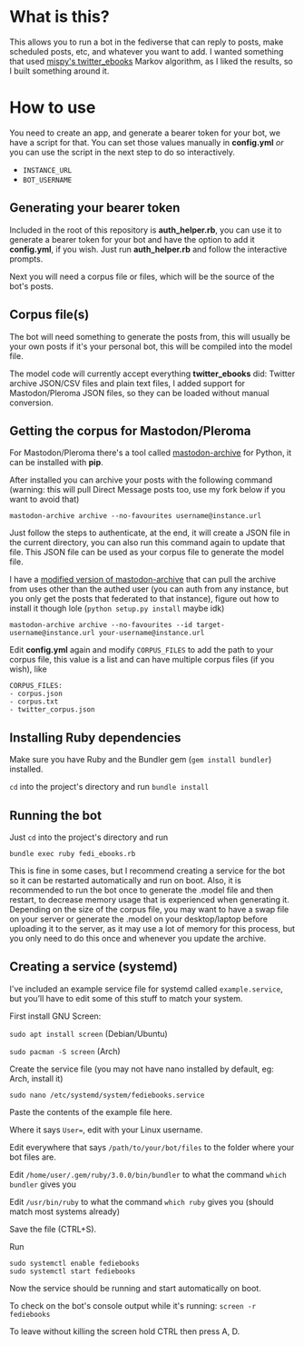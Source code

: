 # What is this?

This allows you to run a bot in the fediverse that can reply to posts, make scheduled posts, etc, and whatever you want to add.
I wanted something that used [mispy's twitter_ebooks](https://github.com/mispy/twitter_ebooks) Markov algorithm, as I liked the results, so I built something around it.


# How to use

You need to create an app, and generate a bearer token for your bot, we have a script for that. You can set those values manually in **config.yml** *or* you can use the script in the next step to do so interactively. 

* `INSTANCE_URL`
* `BOT_USERNAME`

## Generating your bearer token

Included in the root of this repository is **auth_helper.rb**, you can use it to generate a bearer token for your bot and have the option to add it **config.yml**, if you wish. Just run **auth_helper.rb** and follow the interactive prompts.

Next you will need a corpus file or files, which will be the source of the bot's posts.

## Corpus file(s)

The bot will need something to generate the posts from, this will usually be your own posts if it's your personal bot, this will be compiled into the model file.

The model code will currently accept everything **twitter_ebooks** did: Twitter archive JSON/CSV files and plain text files, I added support for Mastodon/Pleroma JSON files, so they can be loaded without manual conversion.

## Getting the corpus for Mastodon/Pleroma

For Mastodon/Pleroma there's a tool called [mastodon-archive](https://pypi.org/project/mastodon-archive/) for Python, it can be installed with **pip**.

After installed you can archive your posts with the following command (warning: this will pull Direct Message posts too, use my fork below if you want to avoid that)

`mastodon-archive archive --no-favourites username@instance.url`

Just follow the steps to authenticate, at the end, it will create a JSON file in the current directory, you can also run this command again to update that file. This JSON file can be used as your corpus file to generate the model file.

I have a [modified version of mastodon-archive](https://github.com/animeavi/mastodon-backup) that can pull the archive from uses other than the authed user (you can auth from any instance, but you only get the posts that federated to that instance), figure out how to install it though lole (`python setup.py install` maybe idk)

`mastodon-archive archive --no-favourites --id target-username@instance.url your-username@instance.url`

Edit **config.yml** again and modify `CORPUS_FILES` to add the path to your corpus file, this value is a list and can have multiple corpus files (if you wish), like

```
CORPUS_FILES:
- corpus.json
- corpus.txt
- twitter_corpus.json
```

## Installing Ruby dependencies

Make sure you have Ruby and the Bundler gem (`gem install bundler`) installed.

`cd` into the project's directory and run `bundle install`

## Running the bot

Just `cd` into the project's directory and run

`bundle exec ruby fedi_ebooks.rb`

This is fine in some cases, but I recommend creating a service for the bot so it can be restarted automatically and run on boot.
Also, it is recommended to run the bot once to generate the .model file and then restart, to decrease memory usage that is experienced when generating it. Depending on the size of the corpus file, you may want to have a swap file on your server or generate the .model on your desktop/laptop before uploading it to the server, as it may use a lot of memory for this process, but you only need to do this once and whenever you update the archive.


## Creating a service (systemd)

I've included an example service file for systemd called `example.service`, but you’ll have to edit some of this stuff to match your system.


First install GNU Screen:

`sudo apt install screen` (Debian/Ubuntu)

`sudo pacman -S screen` (Arch) 

Create the service file (you may not have nano installed by default, eg: Arch, install it)

`sudo nano /etc/systemd/system/fediebooks.service`

Paste the contents of the example file here.

Where it says `User=`, edit with your Linux username.

Edit everywhere that says `/path/to/your/bot/files` to the folder where your bot files are.

Edit `/home/user/.gem/ruby/3.0.0/bin/bundler` to what the command `which bundler` gives you

Edit `/usr/bin/ruby` to what the command `which ruby` gives you (should match most systems already)

Save the file (CTRL+S).

Run
```
sudo systemctl enable fediebooks
sudo systemctl start fediebooks
```

Now the service should be running and start automatically on boot.

To check on the bot's console output while it's running: `screen -r fediebooks`

To leave without killing the screen hold CTRL then press A, D.
